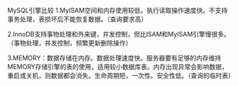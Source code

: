 MySQL引擎比较
1.MyISAM空间和内存使用较低，执行读取操作速度快。不支持事务处理，表损坏后不能恢复数据。（查询要求高）

2.InnoDB支持事物处理和外来键，并发控制，但比ISAM和MyISAM引擎慢很多。（事物处理，并发控制，频繁更新删除操作）

3.MEMORY：数据存储在内存。数据处理速度快。服务器要有足够的内存维持MEMORY存储引擎的表的使用，适用较小数据库表。内存出现异常会影响数据，重启或关机，则数据都会消失。生命周期短，一次性。安全性低。（查询的临时表）
